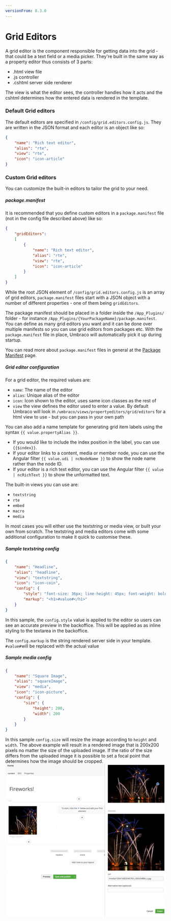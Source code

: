 ```yaml
---
versionFrom: 8.3.0
---
```


# Grid Editors

A grid editor is the component responsible for getting data into the grid - that could be a text field or a media picker. They're built in the same way as a property editor thus consists of 3 parts:

- .html view file
- .js controller
- .cshtml server side renderer

The view is what the editor sees, the controller handles how it acts and the cshtml determines how the entered data is rendered in the template.

### Default Grid editors

The default editors are specified in `/config/grid.editors.config.js`. They are written in the JSON format and each editor is an object like so:

```json
{
    "name": "Rich text editor",
    "alias": "rte",
    "view": "rte",
    "icon": "icon-article"
}
```

### Custom Grid editors

You can customize the built-in editors to tailor the grid to your need.

##### package.manifest

It is recommended that you define custom editors in a `package.manifest` file (not in the config file described above) like so:

```json
{
    "gridEditors":
    [
        {
            "name": "Rich text editor",
            "alias": "rte",
            "view": "rte",
            "icon": "icon-article"
        }
    ]
}
```

While the root JSON element of `/config/grid.editors.config.js` is an array of grid editors, `package.manifest` files start with a JSON object with a number of different properties - one of them being `gridEditors`.

The package manifest should be placed in a folder inside the `/App_Plugins/` folder - for instance `/App_Plugins/{YourPackageName}/package.manifest`. You can define as many grid editors you want and it can be done over multiple manifests so you can use grid editors from packages etc. With the `package.manifest` file in place, Umbraco will automatically pick it up during startup.

You can read more about `package.manifest` files in general at the [Package Manifest](../../../../../Extending/Property-Editors/package-manifest.md) page.

##### Grid editor configuration

For a grid editor, the required values are:

- `name`: The name of the editor
- `alias`: Unique alias of the editor
- `icon`: Icon shown to the editor, uses same icon classes as the rest of
- `view` the view defines the editor used to enter a value. By default Umbraco will look in `/umbraco/views/propertyeditors/grid/editors` for a html view to use - but you can pass in your own path

You can also add a name template for generating grid item labels using the syntax `{{ value.propertyAlias }}`.

- If you would like to include the index position in the label, you can use `{{$index}}`.
- If your editor links to a content, media or member node, you can use the Angular filter `{{ value.udi | ncNodeName }}` to show the node name rather than the node ID.
- If your editor is a rich text editor, you can use the Angular filter `{{ value | ncRichText }}` to show the unformatted text.


The built-in views you can use are:

- `textstring`
- `rte`
- `embed`
- `macro`
- `media`

In most cases you will either use the textstring or media view, or built your own from scratch. The textstring and media editors come with some additional configuration to make it quick to customise these.

##### Sample textstring config

```json
{
    "name": "Headline",
    "alias": "headline",
    "view": "textstring",
    "icon": "icon-coin",
    "config": {
        "style": "font-size: 36px; line-height: 45px; font-weight: bold",
        "markup": "<h1>#value#</h1>"
    }
}
```

In this sample, the `config.style` value is applied to the editor so users can see an accurate preview in the backoffice. This will be applied as as inline styling to the textarea in the backoffice.

The `config.markup` is the string rendered server side in your template. `#value#`will be replaced with the actual value

##### Sample media config

```json
{
    "name": "Square Image",
    "alias": "squareImage",
    "view": "media",
    "icon": "icon-picture",
    "config": {
        "size": {
            "height": 200,
            "width": 200
        }
    }
}
```

In this sample `config.size` will resize the image according to `height` and `width`. The above example will result in a rendered image that is 200x200 pixels no matter the size of the uploaded image. If the ratio of the size differs from the uploaded image it is possible to set a focal point that determines how the image should be cropped.
![Resizing](images/grid-resizing.png)
